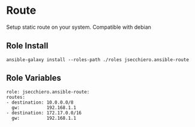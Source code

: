 # Route

Setup static route on your system.
Compatible with debian

## Role Install
```
ansible-galaxy install --roles-path ./roles jsecchiero.ansible-route
```

## Role Variables

```
role: jsecchiero.ansible-route:
routes:
- destination: 10.0.0.0/8
  gw:          192.168.1.1
- destination: 172.17.0.0/16
  gw:          192.168.1.1
```
